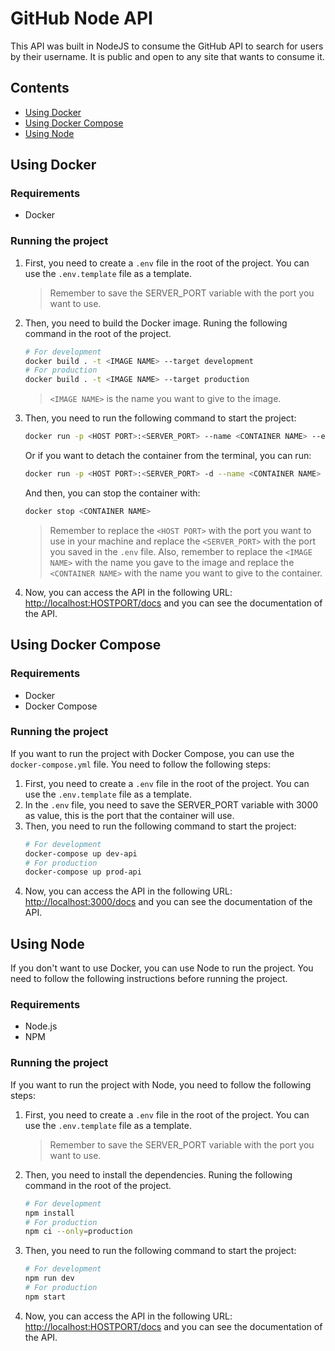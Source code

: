 # GitHub Node API
This API was built in NodeJS to consume the GitHub API to search for users by their username. It is public and open to any site that wants to consume it.

## Contents

- [Using Docker](#using-docker)
- [Using Docker Compose](#using-docker-compose)
- [Using Node](#using-node)

## Using Docker

### Requirements
- Docker

### Running the project

1. First, you need to create a `.env` file in the root of the project. You can use the `.env.template` file as a template.

    > Remember to save the SERVER_PORT variable with the port you want to use.

2. Then, you need to build the Docker image. Runing the following command in the root of the project.
    ```bash
    # For development
    docker build . -t <IMAGE NAME> --target development
    # For production
    docker build . -t <IMAGE NAME> --target production
    ```
    > `<IMAGE NAME>` is the name you want to give to the image.

3. Then, you need to run the following command to start the project:
    ```bash
    docker run -p <HOST PORT>:<SERVER_PORT> --name <CONTAINER NAME> --env-file .env <IMAGE NAME>
    ```
    Or if you want to detach the container from the terminal, you can run:
    ```bash
    docker run -p <HOST PORT>:<SERVER_PORT> -d --name <CONTAINER NAME> --env-file .env <IMAGE NAME>
    ```
    And then, you can stop the container with:
    ```bash
    docker stop <CONTAINER NAME>
    ```

    > Remember to replace the `<HOST PORT>` with the port you want to use in your machine and replace the `<SERVER_PORT>` with the port you saved in the `.env` file. Also, remember to replace the `<IMAGE NAME>` with the name you gave to the image and replace the `<CONTAINER NAME>` with the name you want to give to the container.
4. Now, you can access the API in the following URL: [http://localhost:HOSTPORT/docs](http://localhost:HOSTPORT/docs) and you can see the documentation of the API.

## Using Docker Compose

### Requirements
- Docker
- Docker Compose

### Running the project
If you want to run the project with Docker Compose, you can use the `docker-compose.yml` file. You need to follow the following steps:
1. First, you need to create a `.env` file in the root of the project. You can use the `.env.template` file as a template.
2. In the `.env` file, you need to save the SERVER_PORT variable with 3000 as value, this is the port that the container will use.
3. Then, you need to run the following command to start the project:
    ```bash
    # For development
    docker-compose up dev-api
    # For production
    docker-compose up prod-api
    ```
4. Now, you can access the API in the following URL: [http://localhost:3000/docs](http://localhost:3000/docs) and you can see the documentation of the API.

## Using Node
If you don't want to use Docker, you can use Node to run the project. You need to follow the following instructions before running the project.

### Requirements
- Node.js
- NPM

### Running the project
If you want to run the project with Node, you need to follow the following steps:

1. First, you need to create a `.env` file in the root of the project. You can use the `.env.template` file as a template.

    > Remember to save the SERVER_PORT variable with the port you want to use.

2. Then, you need to install the dependencies. Runing the following command in the root of the project.
    ```bash
    # For development
    npm install
    # For production
    npm ci --only=production
    ```

3. Then, you need to run the following command to start the project:
    ```bash
    # For development
    npm run dev
    # For production
    npm start
    ```

4. Now, you can access the API in the following URL: [http://localhost:HOSTPORT/docs](http://localhost:HOSTPORT/docs) and you can see the documentation of the API.